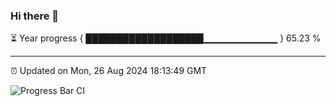 ### Hi there 👋

⏳ Year progress { ███████████████████▁▁▁▁▁▁▁▁▁▁▁ } 65.23 %

---

⏰ Updated on Mon, 26 Aug 2024 18:13:49 GMT

![Progress Bar CI](https://github.com/code-lakshay/GitHub-Actions-Demo/workflows/Progress%20Bar%20CI/badge.svg)
